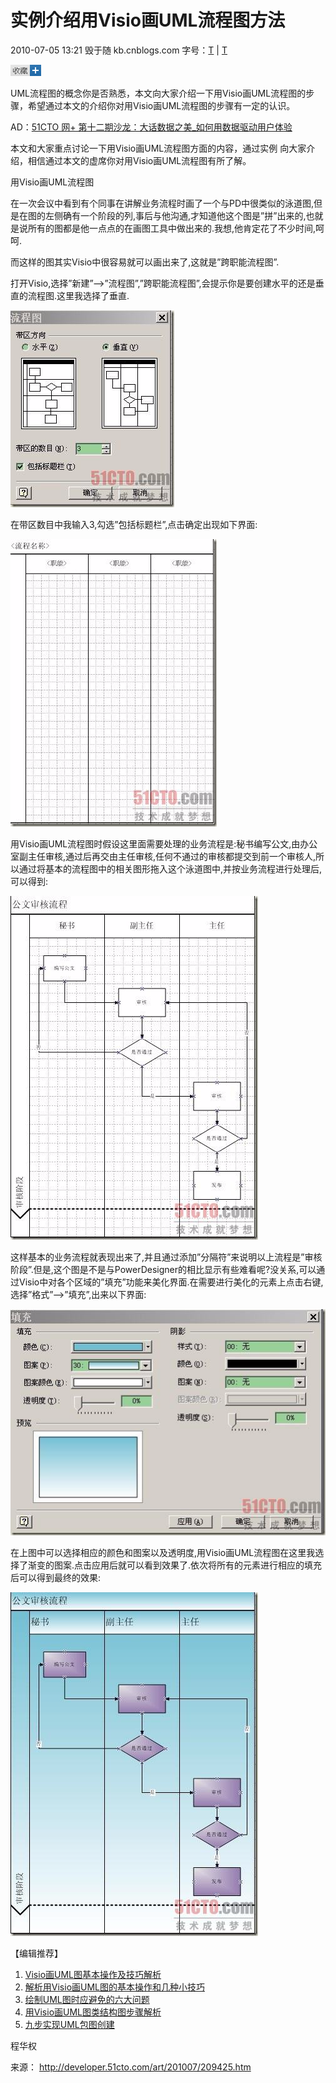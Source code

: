 # 实例介绍用Visio画UML流程图方法

2010-07-05 13:21 毁于随 kb.cnblogs.com 字号：[T]() | [T]()

[![一键收藏，随时查看，分享好友！](image-201710201450/0.3260018015897337.png)]()

UML流程图的概念你是否熟悉，本文向大家介绍一下用Visio画UML流程图的步骤，希望通过本文的介绍你对用Visio画UML流程图的步骤有一定的认识。

AD：[51CTO 网+ 第十二期沙龙：大话数据之美_如何用数据驱动用户体验](http://mobile.51cto.com/mobile/mdsa12/)

本文和大家重点讨论一下用Visio画UML流程图方面的内容，通过实例 向大家介绍，相信通过本文的虚席你对用Visio画UML流程图有所了解。

用Visio画UML流程图

在一次会议中看到有个同事在讲解业务流程时画了一个与PD中很类似的泳道图,但是在图的左侧确有一个阶段的列,事后与他沟通,才知道他这个图是”拼”出来的,也就是说所有的图都是他一点点的在画图工具中做出来的.我想,他肯定花了不少时间,呵呵.

而这样的图其实Visio中很容易就可以画出来了,这就是”跨职能流程图”.

打开Visio,选择”新建”—>”流程图”,”跨职能流程图”,会提示你是要创建水平的还是垂直的流程图.这里我选择了垂直.

[![img](image-201710201450/0.9113298975242972.png)](http://images.51cto.com/files/uploadimg/20100705/1331040.jpg)

在带区数目中我输入3,勾选”包括标题栏”,点击确定出现如下界面:

[![img](image-201710201450/0.9353154187715944.png)](http://images.51cto.com/files/uploadimg/20100705/1331041.jpg)

用Visio画UML流程图时假设这里面需要处理的业务流程是:秘书编写公文,由办公室副主任审核,通过后再交由主任审核,任何不通过的审核都提交到前一个审核人,所以通过将基本的流程图中的相关图形拖入这个泳道图中,并按业务流程进行处理后,可以得到:

[![img](image-201710201450/0.24321585319886863.png)](http://images.51cto.com/files/uploadimg/20100705/1331042.jpg)

这样基本的业务流程就表现出来了,并且通过添加”分隔符”来说明以上流程是”审核阶段”.但是,这个图是不是与PowerDesigner的相比显示有些难看呢?没关系,可以通过Visio中对各个区域的”填充”功能来美化界面.在需要进行美化的元素上点击右键,选择”格式”—>”填充”,出来以下界面:

[![img](image-201710201450/0.90753229407491.png)](http://images.51cto.com/files/uploadimg/20100705/1331043.jpg)

在上图中可以选择相应的颜色和图案以及透明度,用Visio画UML流程图在这里我选择了渐变的图案.点击应用后就可以看到效果了.依次将所有的元素进行相应的填充后可以得到最终的效果:

[![img](image-201710201450/0.3791645292601844.png)](http://images.51cto.com/files/uploadimg/20100705/1331044.jpg)

【编辑推荐】

1. [Visio画UML图基本操作及技巧解析](http://developer.51cto.com/art/201007/209150.htm)
2. [解析用Visio画UML图的基本操作和几种小技巧](http://developer.51cto.com/art/201007/209405.htm)
3. [绘制UML图时应避免的六大问题](http://developer.51cto.com/art/201007/209156.htm)
4. [用Visio画UML图类结构图步骤解析](http://developer.51cto.com/art/201007/209402.htm)
5. [九步实现UML包图创建](http://developer.51cto.com/art/201007/209065.htm)

程华权

来源： <http://developer.51cto.com/art/201007/209425.htm>